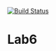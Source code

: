 [![Build Status](https://travis-ci.org/AntonMurzinov/Lab6.svg?branch=main)](https://travis-ci.org/AntonMurzinov/Lab6)

# Lab6